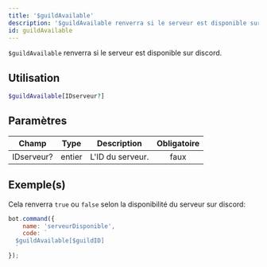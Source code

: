 ```yaml
---
title: '$guildAvailable'
description: '$guildAvailable renverra si le serveur est disponible sur discord.'
id: guildAvailable
---
```


`$guildAvailable` renverra si le serveur est disponible sur discord.

## Utilisation

```php
$guildAvailable[IDserveur?]
```

## Paramètres

| Champ      | Type   | Description      | Obligatoire |
| ---------- | ------ | ---------------- |:-----------:|
| IDserveur? | entier | L'ID du serveur. |    faux     |

## Exemple(s)

Cela renverra `true` ou `false` selon la disponibilité du serveur sur discord:

```javascript
bot.command({
    name: 'serveurDisponible',
    code: `
  $guildAvailable[$guildID]
  `
});
```

